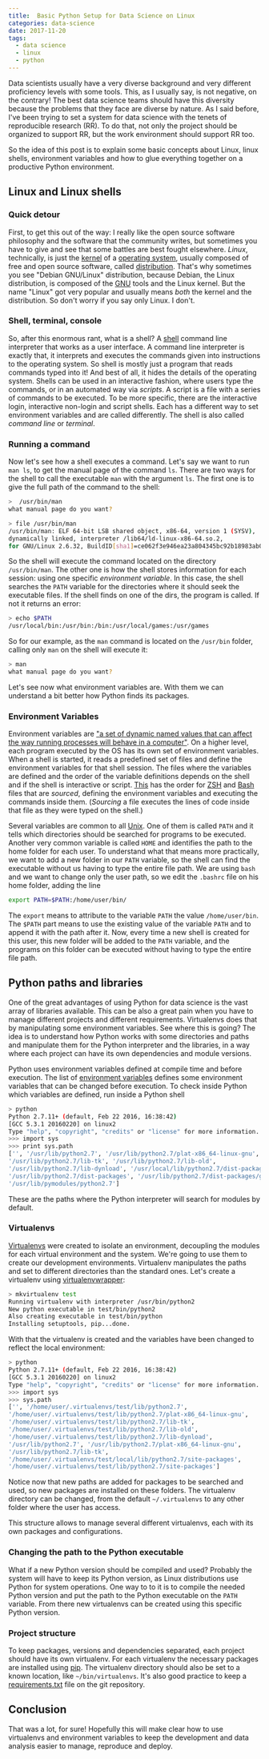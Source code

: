 ```yaml
---
title:  Basic Python Setup for Data Science on Linux
categories: data-science
date: 2017-11-20
tags:
  - data science
  - linux
  - python
---
```


Data scientists usually have a very diverse background and very different proficiency levels with some tools. This, as I usually say, is not negative, on the contrary! The best data science teams should have this diversity because the problems that they face are diverse by nature.
As I said before, I've been trying to set a system for data science with the tenets of reproducible research (RR).
To do that, not only the project should be organized to support RR, but the work environment should support RR too.

So the idea of this post is to explain some basic concepts about Linux, linux shells, environment variables and how to glue everything together on a productive Python environment.

## Linux and Linux shells

### Quick detour

First, to get this out of the way: I really like the open source software philosophy and the software that the community writes, but sometimes you have to give and see that some battles are best fought elsewhere. *Linux*, technically, is just the [kernel](https://en.wikipedia.org/wiki/Linux_kernel) of a [operating system](https://en.wikipedia.org/wiki/Operating_system), usually composed of free and open source software, called [distribution](https://en.wikipedia.org/wiki/Linux_distribution).
That's why sometimes you see "Debian GNU/Linux" distribution, because Debian, the Linux distribution, is composed of the [GNU](https://www.gnu.org/home.en.html) tools and the Linux kernel.
But the name "Linux" got very popular and usually means *both* the kernel and the distribution. So don't worry if you say only Linux. I don't.

### Shell, terminal, console

So, after this enormous rant, what is a shell? A [shell](https://en.wikipedia.org/wiki/Unix_shell) command line interpreter that works as a user interface.
A command line interpreter is exactly that, it interprets and executes the commands given into instructions to the operating system.
So shell is mostly just a program that reads commands typed into it! And best of all, it hides the details of the operating system.
Shells can be used in an interactive fashion, where users type the commands, or in an automated way via *scripts*. A script is a file with a series of commands to be executed.
To be more specific, there are the interactive login, interactive non-login and script shells.
Each has a different way to set environment variables and are called differently. The shell is also called *command line* or *terminal*.

### Running a command

Now let's see how a shell executes a command. Let's say we want to run `man ls`, to get the manual page of the command `ls`.
There are two ways for the shell to call the executable `man` with the argument `ls`.
The first one is to give the full path of the command to the shell:

```bash
>  /usr/bin/man
what manual page do you want?

> file /usr/bin/man
/usr/bin/man: ELF 64-bit LSB shared object, x86-64, version 1 (SYSV),
dynamically linked, interpreter /lib64/ld-linux-x86-64.so.2,
for GNU/Linux 2.6.32, BuildID[sha1]=ce062f3e946ea23a804345bc92b18983ab05c839, stripped
```

So the shell will execute the command located on the directory `/usr/bin/man`.
The other one is how the shell stores information for each session: using one specific *environment variable*.
In this case, the shell searches the `PATH` variable for the directories where it should seek the executable files.
If the shell finds on one of the dirs, the program is called. If not it returns an error:

```bash
> echo $PATH
/usr/local/bin:/usr/bin:/bin:/usr/local/games:/usr/games
```

So for our example, as the `man` command is located on the `/usr/bin` folder, calling only `man` on the shell will execute it:

```bash
> man
what manual page do you want?
```

Let's see now what environment variables are. With them we can understand a bit better how Python finds its packages.

### Environment Variables

Environment variables are ["a set of dynamic named values that can affect the way running processes will behave in a computer"](https://en.wikipedia.org/wiki/Environment_variable).
On a higher level, each program executed by the OS has its own set of environment variables.
When a shell is started, it reads a predefined set of files and define the environment variables for that shell session.
The files where the variables are defined and the order of the variable definitions depends on the shell and if the shell is interactive or script.
[This](https://shreevatsa.wordpress.com/2008/03/30/zshbash-startup-files-loading-order-bashrc-zshrc-etc/) has the order for [ZSH](http://www.zsh.org/) and [Bash](https://www.gnu.org/software/bash/) files that are *sourced*, defining the environment variables and executing the commands inside them.
(*Sourcing* a file executes the lines of code inside that file as they were typed on the shell.)

Several variables are common to all [Unix](https://help.ubuntu.com/community/EnvironmentVariables).
One of them is called `PATH` and it tells which directories should be searched for programs to be executed.
Another very common variable is called `HOME` and identifies the path to the home folder for each user.
To understand what that means more practically, we want to add a new folder in our `PATH` variable, so the shell can find the executable without us having to type the entire file path.
We are using `bash` and we want to change only the user path, so we edit the `.bashrc` file on his home folder, adding the line

```bash
export PATH=$PATH:/home/user/bin/
```

The `export` means to attribute to the variable `PATH` the value `/home/user/bin`.
The `$PATH` part means to use the existing value of the variable `PATH` and to append it with the path after it.
Now, every time a new shell is created for this user, this new folder will be added to the `PATH` variable, and the programs on this folder can be executed without having to type the entire file path.

## Python paths and libraries

One of the great advantages of using Python for data science is the vast array of libraries available.
This can be also a great pain when you have to manage different projects and different requirements.
Virtualenvs does that by manipulating some environment variables. See where this is going?
The idea is to understand how Python works with some directories and paths and manipulate them for the Python interpreter and the libraries, in a way where each project can have its own dependencies and module versions.

Python uses environment variables defined at compile time and before execution.
The list of [environment variables](https://docs.python.org/2/using/cmdline.html#environment-variables) defines some environment variables that can be changed before execution.
To check inside Python which variables are defined, run inside a Python shell

```bash
> python
Python 2.7.11+ (default, Feb 22 2016, 16:38:42)
[GCC 5.3.1 20160220] on linux2
Type "help", "copyright", "credits" or "license" for more information.
>>> import sys
>>> print sys.path
['', '/usr/lib/python2.7', '/usr/lib/python2.7/plat-x86_64-linux-gnu',
'/usr/lib/python2.7/lib-tk', '/usr/lib/python2.7/lib-old',
'/usr/lib/python2.7/lib-dynload', '/usr/local/lib/python2.7/dist-packages',
'/usr/lib/python2.7/dist-packages', '/usr/lib/python2.7/dist-packages/gtk-2.0',
'/usr/lib/pymodules/python2.7']
```

These are the paths where the Python interpreter will search for modules by default.

### Virtualenvs

[Virtualenvs](https://virtualenv.pypa.io/en/latest/) were created to isolate an environment, decoupling
the modules for each virtual environment and the system.
We're going to use them to create our development environments.
Virtualenv manipulates the paths and set to different directories than the standard ones.
Let's create a virtualenv using [virtualenvwrapper](https://virtualenvwrapper.readthedocs.org/en/latest/):

```bash
> mkvirtualenv test
Running virtualenv with interpreter /usr/bin/python2
New python executable in test/bin/python2
Also creating executable in test/bin/python
Installing setuptools, pip...done.
```

With that the virtualenv is created and the variables have been changed to reflect the local environment:

```bash
> python
Python 2.7.11+ (default, Feb 22 2016, 16:38:42)
[GCC 5.3.1 20160220] on linux2
Type "help", "copyright", "credits" or "license" for more information.
>>> import sys
>>> sys.path
['', '/home/user/.virtualenvs/test/lib/python2.7',
'/home/user/.virtualenvs/test/lib/python2.7/plat-x86_64-linux-gnu',
'/home/user/.virtualenvs/test/lib/python2.7/lib-tk',
'/home/user/.virtualenvs/test/lib/python2.7/lib-old',
'/home/user/.virtualenvs/test/lib/python2.7/lib-dynload',
'/usr/lib/python2.7', '/usr/lib/python2.7/plat-x86_64-linux-gnu',
'/usr/lib/python2.7/lib-tk',
'/home/user/.virtualenvs/test/local/lib/python2.7/site-packages',
'/home/user/.virtualenvs/test/lib/python2.7/site-packages']
```

Notice now that new paths are added for packages to be searched and used, so new packages are installed on these folders.
The virtualenv directory can be changed, from the default `~/.virtualenvs` to any other folder where the user has access.

This structure allows to manage several different virtualenvs, each with its own packages and configurations.

### Changing the path to the Python executable

What if a new Python version should be compiled and used? Probably the system will have to keep its Python version,
as Linux distributions use Python for system operations.
One way to to it is to compile the needed Python version and put the path to the Python executable on the `PATH` variable. From there new virtualenvs can be created using this specific Python version.

### Project structure

To keep packages, versions and dependencies separated, each project should have its own virtualenv.
For each virtualenv the necessary packages are installed using [pip](https://pypi.python.org/pypi/pip).
The virtualenv directory should also be set to a known location, like `~/bin/virtualenvs`.
It's also good practice to keep a [requirements.txt](https://pip.pypa.io/en/stable/user_guide/) file on the git repository.

## Conclusion

That was a lot, for sure! Hopefully this will make clear how to use virtualenvs and environment variables to keep the
development and data analysis easier to manage, reproduce and deploy.
